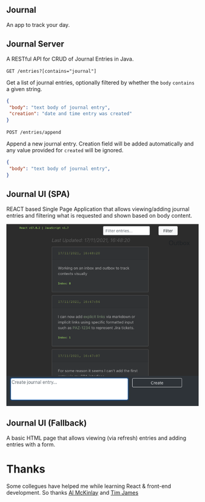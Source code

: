 ## Journal

An app to track your day.

## Journal Server

A RESTful API for CRUD of Journal Entries in Java.

`GET /entries?[contains="journal"]`

Get a list of journal entries, optionally filtered by whether the `body` `contains` a given string. 

```json
{
 "body": "text body of journal entry",
 "creation": "date and time entry was created"
}
```

`POST /entries/append`

Append a new journal entry.  Creation field will be added automatically and any value provided for `created` will be ignored.

```json
{
 "body": "text body of journal entry",
}
```

## Journal UI (SPA)

REACT based Single Page Application that allows viewing/adding journal entries and filtering what is requested and shown based on body content.

![Current SPA UI](https://github.com/rossdrew/journal/blob/main/Journal%20v1.1.png)

## Journal UI (Fallback)

A basic HTML page that allows viewing (via refresh) entries and adding entries with a form.

# Thanks

Some collegues have helped me while learning React & front-end development.  So thanks [Al McKinlay](https://github.com/McInkay) and [Tim James](https://stackoverflow.com/users/177988/tim-b-james?tab=profile) 
